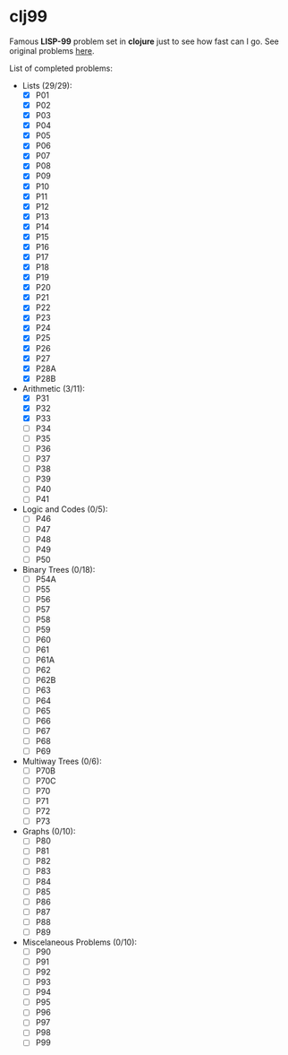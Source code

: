 # clj99

Famous **LISP-99** problem set in **clojure** just to see how fast can I go.
See original problems [here](http://www.ic.unicamp.br/~meidanis/courses/mc336/2006s2/funcional/L-99_Ninety-Nine_Lisp_Problems.html).

List of completed problems:
- Lists (29/29):
  - [x] P01
  - [x] P02
  - [x] P03
  - [x] P04
  - [x] P05
  - [x] P06
  - [x] P07
  - [x] P08
  - [x] P09
  - [x] P10
  - [x] P11
  - [x] P12
  - [x] P13
  - [x] P14
  - [x] P15
  - [x] P16
  - [x] P17
  - [x] P18
  - [x] P19
  - [x] P20
  - [x] P21
  - [x] P22
  - [x] P23
  - [x] P24
  - [x] P25
  - [x] P26
  - [x] P27
  - [x] P28A
  - [x] P28B
  
- Arithmetic (3/11):
  - [x] P31
  - [x] P32
  - [x] P33
  - [ ] P34
  - [ ] P35
  - [ ] P36
  - [ ] P37
  - [ ] P38
  - [ ] P39
  - [ ] P40
  - [ ] P41
  
- Logic and Codes (0/5):
  - [ ] P46
  - [ ] P47
  - [ ] P48
  - [ ] P49
  - [ ] P50
  
- Binary Trees (0/18):
  - [ ] P54A
  - [ ] P55
  - [ ] P56
  - [ ] P57
  - [ ] P58
  - [ ] P59
  - [ ] P60
  - [ ] P61
  - [ ] P61A
  - [ ] P62
  - [ ] P62B
  - [ ] P63
  - [ ] P64
  - [ ] P65
  - [ ] P66
  - [ ] P67
  - [ ] P68
  - [ ] P69
  
- Multiway Trees (0/6):
  - [ ] P70B
  - [ ] P70C
  - [ ] P70
  - [ ] P71
  - [ ] P72
  - [ ] P73
  
- Graphs (0/10):
  - [ ] P80
  - [ ] P81
  - [ ] P82
  - [ ] P83
  - [ ] P84
  - [ ] P85
  - [ ] P86
  - [ ] P87
  - [ ] P88
  - [ ] P89

- Miscelaneous Problems (0/10):
  - [ ] P90
  - [ ] P91
  - [ ] P92
  - [ ] P93
  - [ ] P94
  - [ ] P95
  - [ ] P96
  - [ ] P97
  - [ ] P98
  - [ ] P99
